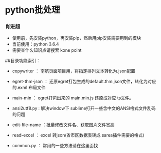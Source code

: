 # python批处理
### 肖进超 
* 使用前，先安装python，再安装pip，然后用pip安装需要用到的模块
* 当前使用：python 3.6.4
* 需要查什么知识点请搜索 kone point


##目录功能索引：
* copywriter ： 南航页面项目用，将指定排列文本转化为.json配置
 
* egret-thm-json ： 还原egret打包生成的default.thm.json文件，转化为对应的.exml 布局文件
 
* main-min ： egret打包出来的 main.min.js 还原成对应 ts文件。

* ansi2utf8.py : 解决window下 sublime打开一些含中文的ANSI格式文件乱码的问题

* edit-file-name ：批量修改文件名、获取图片文件宽高 

* read-excel ： excel 转json(省市区数据表转成 sarea插件需要的格式)
 
* common.py ： 常用的一些方法请在这里面找
